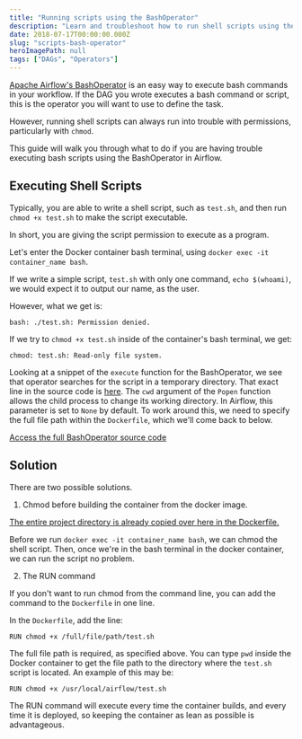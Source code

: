 ```yaml
---
title: "Running scripts using the BashOperator"
description: "Learn and troubleshoot how to run shell scripts using the Bash Operator in Airflow"
date: 2018-07-17T00:00:00.000Z
slug: "scripts-bash-operator"
heroImagePath: null
tags: ["DAGs", "Operators"]
---
```


[Apache Airflow's BashOperator](https://airflow.apache.org/code.html#operator-api) is an easy way to execute bash commands in your workflow. If the DAG you wrote executes a bash command or script, this is the operator you will want to use to define the task.

However, running shell scripts can always run into trouble with permissions, particularly with `chmod`.

This guide will walk you through what to do if you are having trouble executing bash scripts using the BashOperator in Airflow.

## Executing Shell Scripts

Typically, you are able to write a shell script, such as `test.sh`, and then run `chmod +x test.sh` to make the script executable.

In short, you are giving the script permission to execute as a program.

Let's enter the Docker container bash terminal, using `docker exec -it container_name bash`.

If we write a simple script, `test.sh` with only one command, `echo $(whoami)`, we would expect it to output our name, as the user.

However, what we get is:

```shell
bash: ./test.sh: Permission denied.
```

If we try to `chmod +x test.sh` inside of the container's bash terminal, we get:

```shell
chmod: test.sh: Read-only file system.
```

Looking at a snippet of the `execute` function for the BashOperator, we see that operator searches for the script in a temporary directory. That exact line in the source code is [here](https://github.com/apache/incubator-airflow/blob/27309b13f17402eaa61d4e4fede8785effa8bbb7/airflow/operators/bash_operator.py#L90). The `cwd` argument of the `Popen` function allows the child process to change its working directory. In Airflow, this parameter is set to `None` by default. To work around this, we need to specify the full file path within the `Dockerfile`, which we'll come back to below.

[Access the full BashOperator source code](https://airflow.apache.org/_modules/bash_operator.html)

## Solution

There are two possible solutions.

1. Chmod before building the container from the docker image.

[The entire project directory is already copied over here in the Dockerfile.](https://github.com/astronomerio/astronomer/blob/a2b0936a96344ee8762572c27498dc1dd5955176/docker/platform/airflow/onbuild/Dockerfile#L32)

Before we run `docker exec -it container_name bash`, we can chmod the shell script. Then, once we're in the bash terminal in the docker container, we can run the script no problem.

2. The RUN command

If you don't want to run chmod from the command line, you can add the command to the `Dockerfile` in one line.

In the `Dockerfile`, add the line:

```shell
RUN chmod +x /full/file/path/test.sh
```

The full file path is required, as specified above. You can type `pwd` inside the Docker container to get the file path to the directory where the `test.sh` script is located. An example of this may be:

```shell
RUN chmod +x /usr/local/airflow/test.sh
```

The RUN command will execute every time the container builds, and every time it is deployed, so keeping the container as lean as possible is advantageous.
